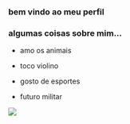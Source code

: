 ### bem vindo ao meu perfil
### algumas coisas sobre mim...

- amo os animais

- toco violino

- gosto de esportes

- futuro militar

![](https://tenor.com/pt-BR/view/manoel-gomes-caneta-azul-azul-caneta-de-olho-gif-27212417)
